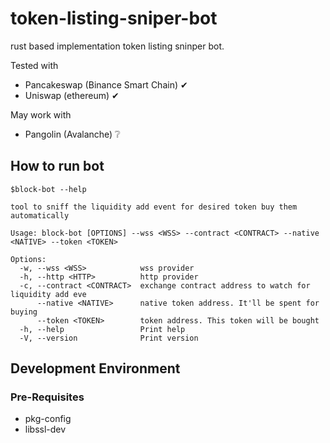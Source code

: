 # token-listing-sniper-bot

rust based implementation token listing sninper bot.

Tested with

- Pancakeswap (Binance Smart Chain) ✔
- Uniswap (ethereum) ✔

May work with

- Pangolin (Avalanche) ❔

## How to run bot

```
$block-bot --help

tool to sniff the liquidity add event for desired token buy them automatically

Usage: block-bot [OPTIONS] --wss <WSS> --contract <CONTRACT> --native <NATIVE> --token <TOKEN>

Options:
  -w, --wss <WSS>            wss provider
  -h, --http <HTTP>          http provider
  -c, --contract <CONTRACT>  exchange contract address to watch for liquidity add eve
      --native <NATIVE>      native token address. It'll be spent for buying
      --token <TOKEN>        token address. This token will be bought
  -h, --help                 Print help
  -V, --version              Print version
```

## Development Environment

### Pre-Requisites

- pkg-config
- libssl-dev
